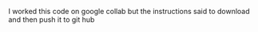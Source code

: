 I worked this code on google collab but the instructions said to download and then push it to git hub
